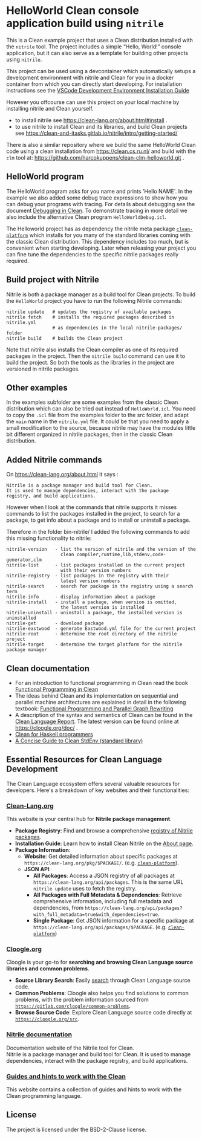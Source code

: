 # HelloWorld Clean console application build using `nitrile`

This is a Clean example project that uses a Clean distribution installed with the
`nitrile` tool. The project includes a simple “Hello, World!” console application,
but it can also serve as a template for building other projects using `nitrile`.

This project can be used using a devcontainer which automatically setups a
development environment with nitrile and Clean for you in a docker container from
which you can directly start developing. For installation instructions see the
[VSCode Development Environment Installation Guide](./DevContainer.md)

However you offcourse can use this project on your local machine by installing
nitrile and Clean yourself.

- to install nitrile see https://clean-lang.org/about.html#install .
- to use nitrile to install Clean and its libraries, and build Clean projects see
  https://clean-and-itasks.gitlab.io/nitrile/intro/getting-started/

There is also a similar repository where we build the same HelloWorld Clean code
using a clean installation from https://clean.cs.ru.nl/ and build with the `clm` tool
at: https://github.com/harcokuppens/clean-clm-helloworld.git .

## HelloWorld program

The HelloWorld program asks for you name and prints 'Hello NAME'. In the example we
also added some debug trace expressions to show how you can debug your programs with
tracing. For details about debugging see the document
[Debugging in Clean](./Debugging.md). To demonstrate tracing in more detail we also
include the alternative Clean program `HelloWorldDebug.icl`.

The Helloworld project has as dependency the nitrile meta package
[`clean-platform`](https://clean-lang.org/pkg/clean-platform/) which installs for you
many of the standard libraries coming with the classic Clean distribution. This
dependency includes too much, but is convenient when starting developing. Later when
releasing your project you can fine tune the dependencies to the specific nitrile
packages really required.

## Build project with Nitrile

Nitrile is both a package manager as a build tool for Clean projects. To build the
`HelloWorld` project you have to run the following Nitrile commands:

    nitrile update   # updates the registry of available packages
    nitrile fetch    # installs the required packages described in nitrile.yml
                     # as dependencies in the local nitrile-packages/ folder
    nitrile build    # builds the Clean project

Note that nitrile also installs the Clean compiler as one of its required packages in
the project. Then the `nitrile build` command can use it to build the project. So
both the tools as the libraries in the project are versioned in nitrile packages.

## Other examples

In the examples subfolder are some examples from the classic Clean distribution which
can also be tried out instead of `HelloWorld.icl`. You need to copy the `.icl` file
from the examples folder to the src folder, and adapt the `main` name in the
`nitrile.yml` file. It could be that you need to apply a small modification to the source, 
because nitrile may have the modules little bit different organized in nitrile packages,
then in the classic Clean distribution.


## Added Nitrile commands

On https://clean-lang.org/about.html it says :

    Nitrile is a package manager and build tool for Clean.
    It is used to manage dependencies, interact with the package
    registry, and build applications.

However when I look at the commands that nitrile supports it misses commands to list
the packages installed in the project, to search for a package, to get info about a
package and to install or uninstall a package.

Therefore in the folder bin-nitrile/ I added the following commands to add this
missing functionality to nitrile:

    nitrile-version   - list the version of nitrile and the version of the
                        clean compiler,runtime,lib,stdenv,code-generator,clm
    nitrile-list      - list packages installed in the current project
                        with their version numbers
    nitrile-registry  - list packages in the registry with their
                        latest version numbers
    nitrile-search    - search for package in the registry using a search term
    nitrile-info      - display information about a package
    nitrile-install   - install a package, when version is omitted,
                        the latest version is installed
    nitrile-uninstall - uninstall a package, the installed version is uninstalled
    nitrile-get       - download package
    nitrile-eastwood  - generate Eastwood.yml file for the current project
    nitrile-root      - determine the root directory of the nitrile project
    nitrile-target    - determine the target platform for the nitrile package manager

## Clean documentation

- For an introduction to functional programming in Clean read the book
  [Functional Programming in Clean](doc/2002_Functional_Programming_in_Clean.pdf)
- The ideas behind Clean and its implementation on sequential and parallel machine
  architectures are explained in detail in the following textbook:
  [Functional Programming and Parallel Graph Rewriting](doc/1993_Functional_Programming_and_Parallel_Graph_Rewriting.pdf)
- A description of the syntax and semantics of Clean can be found in the
  [Clean Language Report](doc/2021_CleanLanguageReport_Version3.0.pdf). The latest
  version can be found online at https://cloogle.org/doc/ .
- [Clean for Haskell programmers](2024_Clean_for_Haskell_Programmers.pdf)
- [A Concise Guide to Clean StdEnv (standard library)](doc/2018_ConciseGuideToClean3xStdEnv.pdf)

## Essential Resources for Clean Language Development

The Clean Language ecosystem offers several valuable resources for developers. Here's
a breakdown of key websites and their functionalities:

### [Clean-Lang.org](https://clean-lang.org)

This website is your central hub for **Nitrile package management**.

- **Package Registry**: Find and browse a comprehensive
  [registry of Nitrile packages](https://clean-lang.org/).
- **Installation Guide**: Learn how to install Clean Nitrile on the
  [About page](https://clean-lang.org/about.html).
- **Package Information**:
  - **Website**: Get detailed information about specific packages at
    `https://clean-lang.org/pkg/$PACKAGE/`. (e.g.
    [`clean-platform`](https://clean-lang.org/pkg/clean-platform/)).
  - **JSON API**:
    - **All Packages**: Access a JSON registry of all packages at
      `https://clean-lang.org/api/packages`. This is the same URL `nitrile update`
      uses to fetch the registry.
    - **All Packages with Full Metadata & Dependencies**: Retrieve comprehensive
      information, including full metadata and dependencies, from
      `https://clean-lang.org/api/packages?with_full_metadata=true&with_dependencies=true`.
    - **Single Package**: Get JSON information for a specific package at
      `https://clean-lang.org/api/packages/$PACKAGE`. (e.g.
      [`clean-platform`](https://clean-lang.org/api/packages/clean-platform))

### [Cloogle.org](https://cloogle.org/)

Cloogle is your go-to for **searching and browsing Clean Language source libraries
and common problems**.

- **Source Library Search**: Easily [search](https://cloogle.org/) through Clean
  Language source code.
- **Common Problems**: Cloogle also helps you find solutions to common problems, with
  the problem information sourced from
  [`https://gitlab.com/cloogle/common-problems`](https://gitlab.com/cloogle/common-problems).
- **Browse Source Code**: Explore Clean Language source code directly at
  [`https://cloogle.org/src`](https://cloogle.org/src).

### [Nitrile documentation](https://clean-and-itasks.gitlab.io/nitrile/)

Documentation website of the Nitrile tool for Clean.  
Nitrile is a package manager and build tool for Clean. It is used to manage
dependencies, interact with the package registry, and build applications.

### [Guides and hints to work with the Clean](https://top-software.gitlab.io/clean-lang/)

This website contains a collection of guides and hints to work with the Clean
programming language.

## License

The project is licensed under the BSD-2-Clause license.
